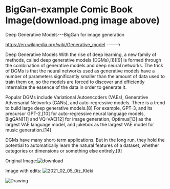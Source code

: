 # BigGan-example Comic Book Image(download.png image above) 
Deep Generative Models---BigGan for image generation

https://en.wikipedia.org/wiki/Generative_model ---->

Deep Generative Models
With the rise of deep learning, a new family of methods, called deep generative models (DGMs),[8][9] is formed through the combination of generative models and deep neural networks. The trick of DGMs is that the neural networks used as generative models have a number of parameters significantly smaller than the amount of data used to train them on, so the models are forced to discover and efficiently internalize the essence of the data in order to generate it.

Popular DGMs include Variational Autoencoders (VAEs), Generative Adversarial Networks (GANs), and auto-regressive models. There is a trend to build large deep generative models.[8] For example, GPT-3, and its precursor GPT-2,[10] for auto-regressive neural language models, BigGAN[11] and VQ-VAE[12] for image generation, Optimus[13] as the largest VAE language model, and jukebox as the largest VAE model for music generation.[14]

DGMs have many short-term applications. But in the long run, they hold the potential to automatically learn the natural features of a dataset, whether categories or dimensions or something else entirely.[9]


Original Image:![download](https://user-images.githubusercontent.com/76789005/115069500-7f28b280-9ea8-11eb-94b4-27108cd7dd2b.png)




Image with edits:
![2021_02_05_0iz_Kleki](https://user-images.githubusercontent.com/76789005/115069639-b5663200-9ea8-11eb-8fd4-2b295adb59a3.png)


![Drawing](https://user-images.githubusercontent.com/76789005/119187066-aafe0180-ba2d-11eb-808e-140ca32e8572.png)



